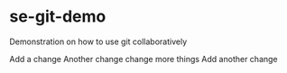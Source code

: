 # se-git-demo
Demonstration on how to use git collaboratively

Add a change
Another change
change more things
Add another change
